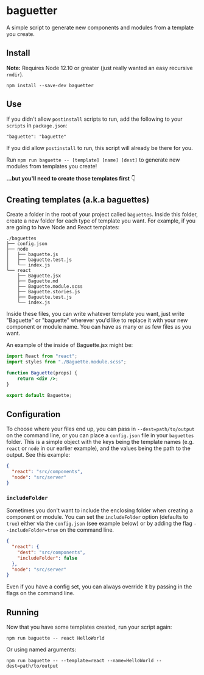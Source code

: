 # baguetter

A simple script to generate new components and modules from a template you create.

## Install

**Note:** Requires Node 12.10 or greater (just really wanted an easy recursive `rmdir`).

`npm install --save-dev baguetter`

## Use

If you didn't allow `postinstall` scripts to run, add the following to your `scripts` in `package.json`:

```
"baguette": "baguette"
```

If you did allow `postinstall` to run, this script will already be there for you.

Run `npm run baguette -- [template] [name] [dest]` to generate new modules from templates you create!

**…but you'll need to create those templates first** 👇

## Creating templates (a.k.a baguettes)

Create a folder in the root of your project called `baguettes`. Inside this folder, create a new folder for each type of template you want. For example, if you are going to have Node and React templates:

```
./baguettes
├── config.json
├── node
│   ├── baguette.js
│   ├── baguette.test.js
│   └── index.js
└── react
    ├── Baguette.jsx
    ├── Baguette.md
    ├── Baguette.module.scss
    ├── Baguette.stories.js
    ├── Baguette.test.js
    └── index.js
```

Inside these files, you can write whatever template you want, just write "Baguette" or "baguette" wherever you'd like to replace it with your new component or module name. You can have as many or as few files as you want.

An example of the inside of Baguette.jsx might be:

```jsx
import React from "react";
import styles from "./Baguette.module.scss";

function Baguette(props) {
	return <div />;
}

export default Baguette;
```

## Configuration

To choose where your files end up, you can pass in `--dest=path/to/output` on the command line, or you can place a `config.json` file in your `baguettes` folder. This is a simple object with the keys being the template names (e.g. `react` or `node` in our earlier example), and the values being the path to the output. See this example:

```json
{
  "react": "src/components",
  "node": "src/server"
}
```

### `includeFolder`

Sometimes you don't want to include the enclosing folder when creating a component or module. You can set the `includeFolder` option (defaults to `true`) either via the `config.json` (see example below) or by adding the flag `--includeFolder=true` on the command line.

```json
{
  "react": {
    "dest": "src/components",
    "includeFolder": false
  },
  "node": "src/server"
}
```

Even if you have a config set, you can always override it by passing in the flags on the command line.

## Running

Now that you have some templates created, run your script again:

```
npm run baguette -- react HelloWorld
```

Or using named arguments:

```
npm run baguette -- --template=react --name=HelloWorld --dest=path/to/output
```
